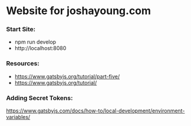 # Website for joshayoung.com

### Start Site:
- npm run develop
- http://localhost:8080

### Resources:
- https://www.gatsbyjs.org/tutorial/part-five/
- https://www.gatsbyjs.org/tutorial/

### Adding Secret Tokens:
https://www.gatsbyjs.com/docs/how-to/local-development/environment-variables/
